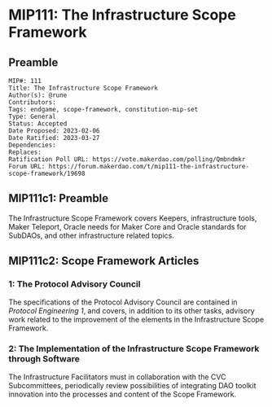 # MIP111: The Infrastructure Scope Framework

## Preamble

```
MIP#: 111
Title: The Infrastructure Scope Framework
Author(s): @rune
Contributors:
Tags: endgame, scope-framework, constitution-mip-set
Type: General
Status: Accepted
Date Proposed: 2023-02-06
Date Ratified: 2023-03-27
Dependencies:
Replaces:
Ratification Poll URL: https://vote.makerdao.com/polling/Qmbndmkr
Forum URL: https://forum.makerdao.com/t/mip111-the-infrastructure-scope-framework/19698
```

## MIP111c1: Preamble

The Infrastructure Scope Framework covers Keepers, infrastructure tools, Maker Teleport, Oracle needs for Maker Core and Oracle standards for SubDAOs, and other infrastructure related topics.

## MIP111c2: Scope Framework Articles

### 1: The Protocol Advisory Council

The specifications of the Protocol Advisory Council are contained in *Protocol Engineering 1*, and covers, in addition to its other tasks, advisory work related to the improvement of the elements in the Infrastructure Scope Framework.

### 2: The Implementation of the Infrastructure Scope Framework through Software
The Infrastructure Facilitators must in collaboration with the CVC Subcommittees, periodically review possibilities of integrating DAO toolkit innovation into the processes and content of the Scope Framework.
